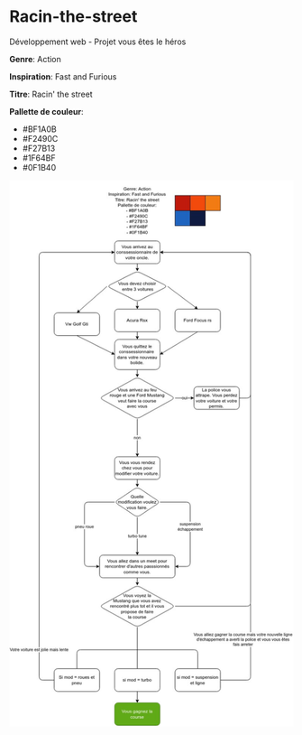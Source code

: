 # Racin-the-street
Développement web - Projet vous êtes le héros

**Genre**: Action

**Inspiration**: Fast and Furious

**Titre**: Racin' the street

**Pallette de couleur**:
- #BF1A0B
- #F2490C
- #F27B13
- #1F64BF
- #0F1B40

<img src="assets/Labelle_Matis_vous-etes-le-heros_582-324MO/images/labelle_matis_ps1.1 (1).jpg">
